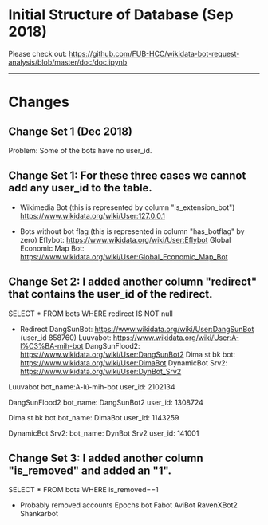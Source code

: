 # Initial Structure of Database (Sep 2018)

Please check out: https://github.com/FUB-HCC/wikidata-bot-request-analysis/blob/master/doc/doc.ipynb

___

# Changes
## Change Set 1 (Dec 2018) 

Problem:	Some of the bots have no user_id.
	
## Change Set 1: For these three cases we cannot add any user_id to the table.

* Wikimedia Bot (this is represented by column "is_extension_bot")
https://www.wikidata.org/wiki/User:127.0.0.1


* Bots without bot flag (this is represented in column "has_botflag" by zero)
Eflybot: https://www.wikidata.org/wiki/User:Eflybot
Global Economic Map Bot: https://www.wikidata.org/wiki/User:Global_Economic_Map_Bot


## Change Set 2: I added another column "redirect" that contains the user_id of the redirect.
SELECT * FROM bots WHERE redirect IS NOT null

* Redirect
DangSunBot: https://www.wikidata.org/wiki/User:DangSunBot (user_id 858760)
Luuvabot: https://www.wikidata.org/wiki/User:A-l%C3%BA-mih-bot
DangSunFlood2: https://www.wikidata.org/wiki/User:DangSunBot2
Dima st bk bot: https://www.wikidata.org/wiki/User:DimaBot
DynamicBot Srv2: https://www.wikidata.org/wiki/User:DynBot_Srv2

Luuvabot
bot_name:A-lú-mih-bot
user_id: 2102134

DangSunFlood2
bot_name: DangSunBot2
user_id: 1308724

Dima st bk bot
bot_name: DimaBot
user_id: 1143259

DynamicBot Srv2:
bot_name: DynBot Srv2
user_id: 141001

## Change Set 3: I added another column "is_removed" and added an "1".
SELECT * FROM bots WHERE is_removed==1

* Probably removed accounts
Epochs bot
Fabot
AviBot
RavenXBot2
Shankarbot


